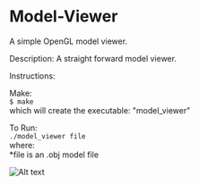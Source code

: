 # Model-Viewer
A simple OpenGL model viewer. 


Description:
A straight forward model viewer.  

Instructions:  

Make:  
```$ make```   
which will create the executable: "model_viewer"  

To Run:  
```./model_viewer file```  
   where:  
      *file is an .obj model file   
      
![Alt text](/images/screenshot.png?raw=true "")
